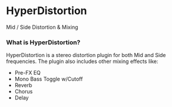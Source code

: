 # HyperDistortion

Mid / Side Distortion & Mixing

### What is HyperDistortion?

HyperDistortion is a stereo distortion plugin for both Mid and Side frequencies.
The plugin also includes other mixing effects like:
- Pre-FX EQ
- Mono Bass Toggle w/Cutoff
- Reverb
- Chorus
- Delay

